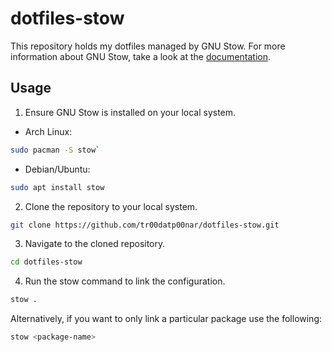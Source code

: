 # dotfiles-stow

This repository holds my dotfiles managed by GNU Stow.
For more information about GNU Stow, take a look at the [documentation](https://www.gnu.org/software/stow/manual/stow.html).

## Usage

1. Ensure GNU Stow is installed on your local system.
- Arch Linux:
```sh
sudo pacman -S stow`
```

- Debian/Ubuntu:
```sh
sudo apt install stow
```

2. Clone the repository to your local system.
```sh
git clone https://github.com/tr00datp00nar/dotfiles-stow.git
```

3. Navigate to the cloned repository.
```sh
cd dotfiles-stow
```

4. Run the stow command to link the configuration.
```sh
stow .
```

Alternatively, if you want to only link a particular package use the following:
```sh
stow <package-name>
```
